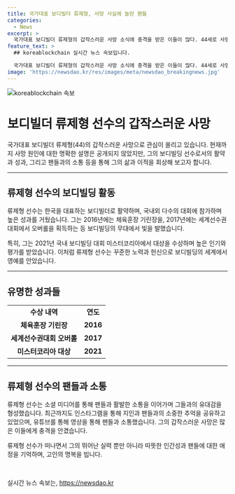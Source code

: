 ```yaml
---
title: 국가대표 보디빌더 류제형, 사망 사실에 놀란 팬들
categories:
  - News
excerpt: >
  국가대표 보디빌더 류제형의 갑작스러운 사망 소식에 충격을 받은 이들이 많다. 44세로 사망한 그는 보디빌딩 국내외에서 활약했으며, 미스터코리아 대회에서 수상한 바 있다. 그의 사망 원인은 아직 공개되지 않았지만, 그가 활발하게 활동하던 이전 날까지 SNS에 글과 영상을 올리며 팬들과 소통했던 사실이 암울한 소식과 대비된다. 현재 그의 SNS에는 지인과 팬들의 추모글이 남겨지고 있다.
feature_text: >
  ## koreablockchain 실시간 뉴스 속보입니다.

  국가대표 보디빌더 류제형의 갑작스러운 사망 소식에 충격을 받은 이들이 많다. 44세로 사망한 그는 보디빌딩 국내외에서 활약했으며, 미스터코리아 대회에서 수상한 바 있다. 그의 사망 원인은 아직 공개되지 않았지만, 그가 활발하게 활동하던 이전 날까지 SNS에 글과 영상을 올리며 팬들과 소통했던 사실이 암울한 소식과 대비된다. 현재 그의 SNS에는 지인과 팬들의 추모글이 남겨지고 있다.
image: 'https://newsdao.kr/res/images/meta/newsdao_breakingnews.jpg'
---
```


<p><img src="https://newsdao.kr/res/images/meta/newsdao_breakingnews.jpg" alt="koreablockchain 속보" /></p>

<h1 data-ke-size="size26">보디빌더 류제형 선수의 갑작스러운 사망</h1>

<p data-ke-size="size16">국가대표 보디빌더 류제형(44)의 갑작스러운 사망으로 관심이 쏠리고 있습니다. 현재까지 사망 원인에 대한 명확한 설명은 공개되지 않았지만, 그의 보디빌딩 선수로서의 활약과 성과, 그리고 팬들과의 소통 등을 통해 그의 삶과 이적을 회상해 보고자 합니다.</p>

<hr>

<h2 data-ke-size="size26">류제형 선수의 보디빌딩 활동</h2>

<p data-ke-size="size16">류제형 선수는 한국을 대표하는 보디빌더로 활약하며, 국내외 다수의 대회에 참가하며 높은 성과를 거뒀습니다. 그는 2016년에는 체육훈장 기린장을, 2017년에는 세계선수권대회에서 오버롤을 획득하는 등 보디빌딩의 무대에서 빛을 발했습니다.</p>

<p data-ke-size="size16">특히, 그는 2021년 국내 보디빌딩 대회 미스터코리아에서 대상을 수상하며 높은 인기와 평가를 받았습니다. 이처럼 류제형 선수는 꾸준한 노력과 헌신으로 보디빌딩의 세계에서 영예를 안았습니다.</p>

<hr>

<h2 data-ke-size="size26">유명한 성과들</h2>

<table>
  <tr>
    <td style="text-align: center; height: 17px;"><b>수상 내역</b></td>
    <td style="text-align: center; height: 17px;"><b>연도</b></td>
  </tr>
  <tr>
    <td style="text-align: center; height: 17px;"><b>체육훈장 기린장</b></td>
    <td style="text-align: center; height: 17px;"><b>2016</b></td>
  </tr>
  <tr>
    <td style="text-align: center; height: 17px;"><b>세계선수권대회 오버롤</b></td>
    <td style="text-align: center; height: 17px;"><b>2017</b></td>
  </tr>
  <tr>
    <td style="text-align: center; height: 17px;"><b>미스터코리아 대상</b></td>
    <td style="text-align: center; height: 17px;"><b>2021</b></td>
  </tr>
</table>

<hr>

<h2 data-ke-size="size26">류제형 선수의 팬들과 소통</h2>

<p data-ke-size="size16">류제형 선수는 소셜 미디어를 통해 팬들과 활발한 소통을 이어가며 그들과의 유대감을 형성했습니다. 최근까지도 인스타그램을 통해 지인과 팬들과의 소중한 추억을 공유하고 있었으며, 유튜브를 통해 영상을 통해 팬들과 소통했습니다. 그의 갑작스러운 사망은 많은 이들에게 충격을 안겼습니다.</p>

<p data-ke-size="size16">류제형 선수가 떠나면서 그의 뛰어난 실력 뿐만 아니라 따뜻한 인간성과 팬들에 대한 애정을 기억하며, 고인의 명복을 빕니다.</p>

<p data-ke-size="size16">&nbsp;</p>
실시간 뉴스 속보는, <a href="https://newsdao.kr" rel="dofollow">https://newsdao.kr</a>


